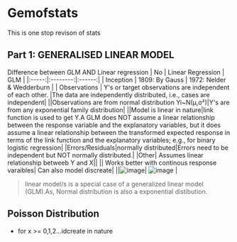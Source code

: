 # Gemofstats
This is one stop revison of stats

## Part 1: GENERALISED LINEAR  MODEL

Difference between  GLM AND Linear regression 
| No |  Linear Regression  | GLM |
|:-----:|:--------:|:------:|
| Inception   |  1809: By Gauss  | 1972: Nelder & Wedderburn  |
| Observations   | Y's or target observations are independent of each other. |The data  are independently distributed, i.e., cases are independent|
||Observations are from normal distribution Yi~N(µ,σ²)|Y's are from any exponential family distribution|
||Model is linear in nature|link function is used to get Y.A GLM does NOT assume a linear relationship between the response variable and the explanatory variables, but it does assume a linear relationship between the transformed expected response in terms of the link function and the explanatory variables; e.g., for binary logistic regression|
|Errors/Residuals|normally distributed|Errors need to be independent but NOT normally distributed.|
|Other| Assumes linear relationship betweeb Y and X||
|| Works better with continous response varaibles| Can also model discreate|
||![image](https://user-images.githubusercontent.com/32023419/213543774-67e5fa77-f948-46ab-b840-6af11edff039.png)| ![image](https://user-images.githubusercontent.com/32023419/213536545-d0d014d6-535d-4923-a529-e225d4ba28ed.png) |

> linear model/s is a special case of a generalized linear model (GLM).As, Normal distribution is also a exponential distibution.

## Poisson Distribution

* for x >= 0,1,2...idcreate in nature

